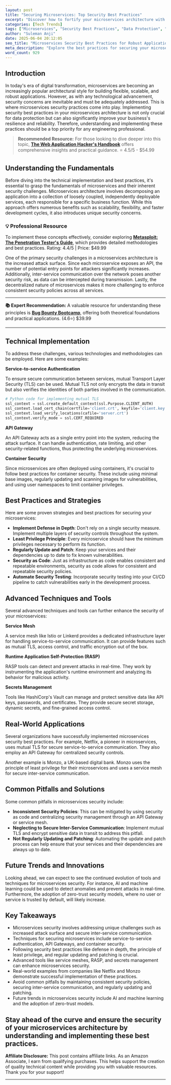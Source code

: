 ```yaml
---
layout: post
title: "Securing Microservices: Top Security Best Practices"
excerpt: "Discover how to fortify your microservices architecture with top security practices. Protect data and enhance application robustness."
categories: [Tech Trends]
tags: ["Microservices", "Security Best Practices", "Data Protection", "Digital Transformation", "Scalable Applications", "Robust Applications", "Technology Advancement"]
author: "Suleman Anji"
date: 2025-06-04 20:12:05 
seo_title: "Microservices Security Best Practices for Robust Applications"
meta_description: "Explore the best practices for securing your microservices. Learn how to safeguard data and build robust, scalable applications."
word_count: 929
---
```


## Introduction

In today's era of digital transformation, microservices are becoming an increasingly popular architectural style for building flexible, scalable, and robust applications. However, as with any technological advancement, security concerns are inevitable and must be adequately addressed. This is where microservices security practices come into play. Implementing security best practices in your microservices architecture is not only crucial for data protection but can also significantly improve your business's resilience and reliability. Therefore, understanding and implementing these practices should be a top priority for any engineering professional.


> **Recommended Resource:** For those looking to dive deeper into this topic, **[The Web Application Hacker's Handbook](https://www.amazon.com/dp/1118026470?tag=sghpgs-20&linkCode=ogi&th=1&psc=1)** offers comprehensive insights and practical guidance. ⭐ 4.5/5 - $54.99


## Understanding the Fundamentals

Before diving into the technical implementation and best practices, it's essential to grasp the fundamentals of microservices and their inherent security challenges. Microservices architecture involves decomposing an application into a collection of loosely coupled, independently deployable services, each responsible for a specific business function. While this approach offers numerous benefits such as scalability, flexibility, and faster development cycles, it also introduces unique security concerns.


### 💡 Professional Resource

To implement these concepts effectively, consider exploring **[Metasploit: The Penetration Tester's Guide](https://www.amazon.com/dp/159327288X?tag=sghpgs-20&linkCode=ogi&th=1&psc=1)**, which provides detailed methodologies and best practices. Rating: 4.4/5 | Price: $49.99


One of the primary security challenges in a microservices architecture is the increased attack surface. Since each microservice exposes an API, the number of potential entry points for attackers significantly increases. Additionally, inter-service communication over the network poses another security risk, as data can be intercepted during transmission. Lastly, the decentralized nature of microservices makes it more challenging to enforce consistent security policies across all services.


---

**📚 Expert Recommendation:** A valuable resource for understanding these principles is **[Bug Bounty Bootcamp](https://www.amazon.com/dp/1718501544?tag=sghpgs-20&linkCode=ogi&th=1&psc=1)**, offering both theoretical foundations and practical applications. (4.6⭐) $39.99

---


## Technical Implementation

To address these challenges, various technologies and methodologies can be employed. Here are some examples:

**Service-to-service Authentication**

To ensure secure communication between services, mutual Transport Layer Security (TLS) can be used. Mutual TLS not only encrypts the data in transit but also verifies the identities of both parties involved in the communication.

```python
# Python code for implementing mutual TLS
ssl_context = ssl.create_default_context(ssl.Purpose.CLIENT_AUTH)
ssl_context.load_cert_chain(certfile='client.crt', keyfile='client.key')
ssl_context.load_verify_locations(cafile='server.crt')
ssl_context.verify_mode = ssl.CERT_REQUIRED
```

**API Gateway**

An API Gateway acts as a single entry point into the system, reducing the attack surface. It can handle authentication, rate limiting, and other security-related functions, thus protecting the underlying microservices.

**Container Security**

Since microservices are often deployed using containers, it's crucial to follow best practices for container security. These include using minimal base images, regularly updating and scanning images for vulnerabilities, and using user namespaces to limit container privileges.

## Best Practices and Strategies

Here are some proven strategies and best practices for securing your microservices:

- **Implement Defense in Depth**: Don't rely on a single security measure. Implement multiple layers of security controls throughout the system.
- **Least Privilege Principle**: Every microservice should have the minimum privileges necessary to perform its function.
- **Regularly Update and Patch**: Keep your services and their dependencies up to date to fix known vulnerabilities.
- **Security as Code**: Just as infrastructure as code enables consistent and repeatable environments, security as code allows for consistent and repeatable security policies.
- **Automate Security Testing**: Incorporate security testing into your CI/CD pipeline to catch vulnerabilities early in the development process.

## Advanced Techniques and Tools

Several advanced techniques and tools can further enhance the security of your microservices:

**Service Mesh**

A service mesh like Istio or Linkerd provides a dedicated infrastructure layer for handling service-to-service communication. It can provide features such as mutual TLS, access control, and traffic encryption out of the box.

**Runtime Application Self-Protection (RASP)**

RASP tools can detect and prevent attacks in real-time. They work by instrumenting the application's runtime environment and analyzing its behavior for malicious activity.

**Secrets Management**

Tools like HashiCorp's Vault can manage and protect sensitive data like API keys, passwords, and certificates. They provide secure secret storage, dynamic secrets, and fine-grained access control.

## Real-World Applications

Several organizations have successfully implemented microservices security best practices. For example, Netflix, a pioneer in microservices, uses mutual TLS for secure service-to-service communication. They also employ an API Gateway for centralized security controls.

Another example is Monzo, a UK-based digital bank. Monzo uses the principle of least privilege for their microservices and uses a service mesh for secure inter-service communication.

## Common Pitfalls and Solutions

Some common pitfalls in microservices security include:

- **Inconsistent Security Policies**: This can be mitigated by using security as code and centralizing security management through an API Gateway or service mesh.
- **Neglecting to Secure Inter-Service Communication**: Implement mutual TLS and encrypt sensitive data in transit to address this pitfall.
- **Not Regularly Updating and Patching**: Automating the update and patch process can help ensure that your services and their dependencies are always up to date.

## Future Trends and Innovations

Looking ahead, we can expect to see the continued evolution of tools and techniques for microservices security. For instance, AI and machine learning could be used to detect anomalies and prevent attacks in real-time. Furthermore, the adoption of zero-trust security models, where no user or service is trusted by default, will likely increase.

## Key Takeaways

- Microservices security involves addressing unique challenges such as increased attack surface and secure inter-service communication.
- Techniques for securing microservices include service-to-service authentication, API Gateways, and container security.
- Following security best practices like defense in depth, the principle of least privilege, and regular updating and patching is crucial.
- Advanced tools like service meshes, RASP, and secrets management can enhance microservices security.
- Real-world examples from companies like Netflix and Monzo demonstrate successful implementation of these practices.
- Avoid common pitfalls by maintaining consistent security policies, securing inter-service communication, and regularly updating and patching.
- Future trends in microservices security include AI and machine learning and the adoption of zero-trust models. 

Stay ahead of the curve and ensure the security of your microservices architecture by understanding and implementing these best practices.
---

**Affiliate Disclosure:** This post contains affiliate links. As an Amazon Associate, I earn from qualifying purchases. This helps support the creation of quality technical content while providing you with valuable resources. Thank you for your support!

---
